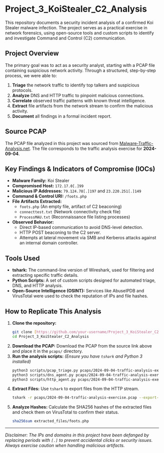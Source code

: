 # Project_3_KoiStealer_C2_Analysis

This repository documents a security incident analysis of a confirmed Koi Stealer malware infection. The project serves as a practical exercise in network forensics, using open-source tools and custom scripts to identify and investigate Command and Control (C2) communication.

## Project Overview

The primary goal was to act as a security analyst, starting with a PCAP file containing suspicious network activity. Through a structured, step-by-step process, we were able to:

1.  **Triage** the network traffic to identify top talkers and suspicious protocols.
2.  **Analyze** DNS and HTTP traffic to pinpoint malicious connections.
3.  **Correlate** observed traffic patterns with known threat intelligence.
4.  **Extract** file artifacts from the network stream to confirm the malicious activity.
5.  **Document** all findings in a formal incident report.

## Source PCAP

The PCAP file analyzed in this project was sourced from [Malware-Traffic-Analysis.net](https://malware-traffic-analysis.net/2024/09/04/index.html). The file corresponds to the traffic analysis exercise for **2024-09-04**.

## Key Findings & Indicators of Compromise (IOCs)

* **Malware Family:** Koi Stealer
* **Compromised Host:** `172.17.0[.]99`
* **Malicious IP Addresses:** `79.124.78[.]197` and `23.220.251[.]149`
* **Command & Control URI:** `/foots.php`
* **File Artifacts Extracted:**
    * `foots.php` (An empty file, artifact of C2 beaconing)
    * `connecttest.txt` (Network connectivity check file)
    * `ProcessMAU.txt` (Reconnaissance file listing processes)
* **Observed Behavior:**
    * Direct IP-based communication to avoid DNS-level detection.
    * HTTP POST beaconing to the C2 server.
    * Attempts at lateral movement via SMB and Kerberos attacks against an internal domain controller.

## Tools Used

* **tshark:** The command-line version of Wireshark, used for filtering and extracting specific traffic details.
* **Python Scripts:** A set of custom scripts designed for automated triage, DNS, and HTTP analysis.
* **Open-Source Intelligence (OSINT):** Services like AbuseIPDB and VirusTotal were used to check the reputation of IPs and file hashes.

## How to Replicate This Analysis

1.  **Clone the repository:**
    ```bash
    git clone [https://github.com/your-username/Project_3_KoiStealer_C2_Analysis.git](https://github.com/your-username/Project_3_KoiStealer_C2_Analysis.git)
    cd Project_3_KoiStealer_C2_Analysis
    ```
2.  **Download the PCAP:**
    Download the PCAP from the source link above and place it in the `pcaps/` directory.
3.  **Run the analysis scripts:**
    *(Ensure you have `tshark` and Python 3 installed)*
    ```bash
    python3 scripts/pcap_triage.py pcaps/2024-09-04-traffic-analysis-exercise.pcap
    python3 scripts/dns_agent.py pcaps/2024-09-04-traffic-analysis-exercise.pcap
    python3 scripts/http_agent.py pcaps/2024-09-04-traffic-analysis-exercise.pcap
    ```
4.  **Extract Files:**
    Use `tshark` to export files from the HTTP stream.
    ```bash
    tshark -r pcaps/2024-09-04-traffic-analysis-exercise.pcap --export-objects http,./extracted_files
    ```
5.  **Analyze Hashes:**
    Calculate the SHA256 hashes of the extracted files and check them on VirusTotal to confirm their status.
    ```bash
    sha256sum extracted_files/foots.php
    ```
    

---
*Disclaimer: The IPs and domains in this project have been defanged by replacing periods with `[.]` to prevent accidental clicks or security issues. Always exercise caution when handling malicious artifacts.*
